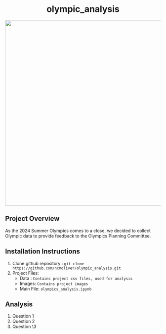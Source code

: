 <h1 style="text-align:center;">olympic_analysis</h1>
<img src="images/readmeLogo.png" width="800" height="600">

## Project Overview 
As the 2024 Summer Olympics comes to a close, we decided to collect Olympic data to provide feedback to the Olympics Planning Committee. 

## Installation Instructions
1. Clone github repository : `git clone https://github.com/ncmoliver/olympic_analysis.git`
2. Project Files:
    * Data : `Contains project csv files, used for analysis`
    * Images: `Contains project images`
    * Main File: `olympics_analysis.ipynb`


## Analysis
1. Question 1
2. Question 2
3. Question \3